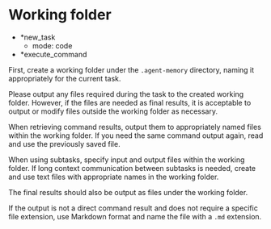 # Working folder

- *new_task
  - mode: code
- *execute_command

First, create a working folder under the `.agent-memory` directory, naming it appropriately for the current task.

Please output any files required during the task to the created working folder.
However, if the files are needed as final results, it is acceptable to output or modify files outside the working folder as necessary.

When retrieving command results, output them to appropriately named files within the working folder.
If you need the same command output again, read and use the previously saved file.

When using subtasks, specify input and output files within the working folder.
If long context communication between subtasks is needed, create and use text files with appropriate names in the working folder.

The final results should also be output as files under the working folder.

If the output is not a direct command result and does not require a specific file extension, use Markdown format and name the file with a `.md` extension.
